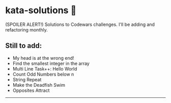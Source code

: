 # kata-solutions :scroll:
(SPOILER ALERT!) Solutions to Codewars challenges. I'll be adding and refactoring monthly.
## Still to add:
 - My head is at the wrong end!
 - Find the smallest integer in the array
 - Multi Line Task++: Hello World
 - Count Odd Numbers below n
 - String Repeat
 - Make the Deadfish Swim
 - Opposites Attract
 ____
